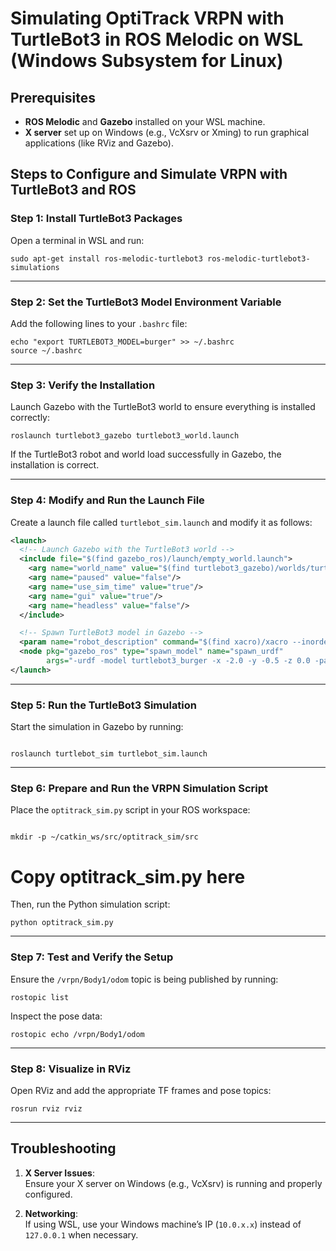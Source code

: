 # Simulating OptiTrack VRPN with TurtleBot3 in ROS Melodic on WSL (Windows Subsystem for Linux)

## Prerequisites
- **ROS Melodic** and **Gazebo** installed on your WSL machine.
- **X server** set up on Windows (e.g., VcXsrv or Xming) to run graphical applications (like RViz and Gazebo).

## Steps to Configure and Simulate VRPN with TurtleBot3 and ROS

### Step 1: Install TurtleBot3 Packages

Open a terminal in WSL and run:

```
sudo apt-get install ros-melodic-turtlebot3 ros-melodic-turtlebot3-simulations
```
---

### Step 2: Set the TurtleBot3 Model Environment Variable

Add the following lines to your `.bashrc` file:

```
echo "export TURTLEBOT3_MODEL=burger" >> ~/.bashrc  
source ~/.bashrc
```
---

### Step 3: Verify the Installation

Launch Gazebo with the TurtleBot3 world to ensure everything is installed correctly:
```
roslaunch turtlebot3_gazebo turtlebot3_world.launch
```
If the TurtleBot3 robot and world load successfully in Gazebo, the installation is correct.

---

### Step 4: Modify and Run the Launch File

Create a launch file called `turtlebot_sim.launch` and modify it as follows:
```xml
<launch>
  <!-- Launch Gazebo with the TurtleBot3 world -->
  <include file="$(find gazebo_ros)/launch/empty_world.launch">
    <arg name="world_name" value="$(find turtlebot3_gazebo)/worlds/turtlebot3_world.world"/>
    <arg name="paused" value="false"/>
    <arg name="use_sim_time" value="true"/>
    <arg name="gui" value="true"/>
    <arg name="headless" value="false"/>
  </include>

  <!-- Spawn TurtleBot3 model in Gazebo -->
  <param name="robot_description" command="$(find xacro)/xacro --inorder $(find turtlebot3_description)/urdf/turtlebot3_burger.urdf.xacro" />
  <node pkg="gazebo_ros" type="spawn_model" name="spawn_urdf" 
        args="-urdf -model turtlebot3_burger -x -2.0 -y -0.5 -z 0.0 -param robot_description" />
</launch>
```
---

### Step 5: Run the TurtleBot3 Simulation

Start the simulation in Gazebo by running:
```

roslaunch turtlebot_sim turtlebot_sim.launch
```
---

### Step 6: Prepare and Run the VRPN Simulation Script

Place the `optitrack_sim.py` script in your ROS workspace:
```

mkdir -p ~/catkin_ws/src/optitrack_sim/src
```
# Copy optitrack_sim.py here

Then, run the Python simulation script:
```
python optitrack_sim.py
```
---

### Step 7: Test and Verify the Setup

Ensure the `/vrpn/Body1/odom` topic is being published by running:
```
rostopic list
```
Inspect the pose data:
```
rostopic echo /vrpn/Body1/odom
```
---

### Step 8: Visualize in RViz

Open RViz and add the appropriate TF frames and pose topics:
```
rosrun rviz rviz
```
---

## Troubleshooting

1. **X Server Issues**:  
   Ensure your X server on Windows (e.g., VcXsrv) is running and properly configured.

2. **Networking**:  
   If using WSL, use your Windows machine’s IP (`10.0.x.x`) instead of `127.0.0.1` when necessary.
